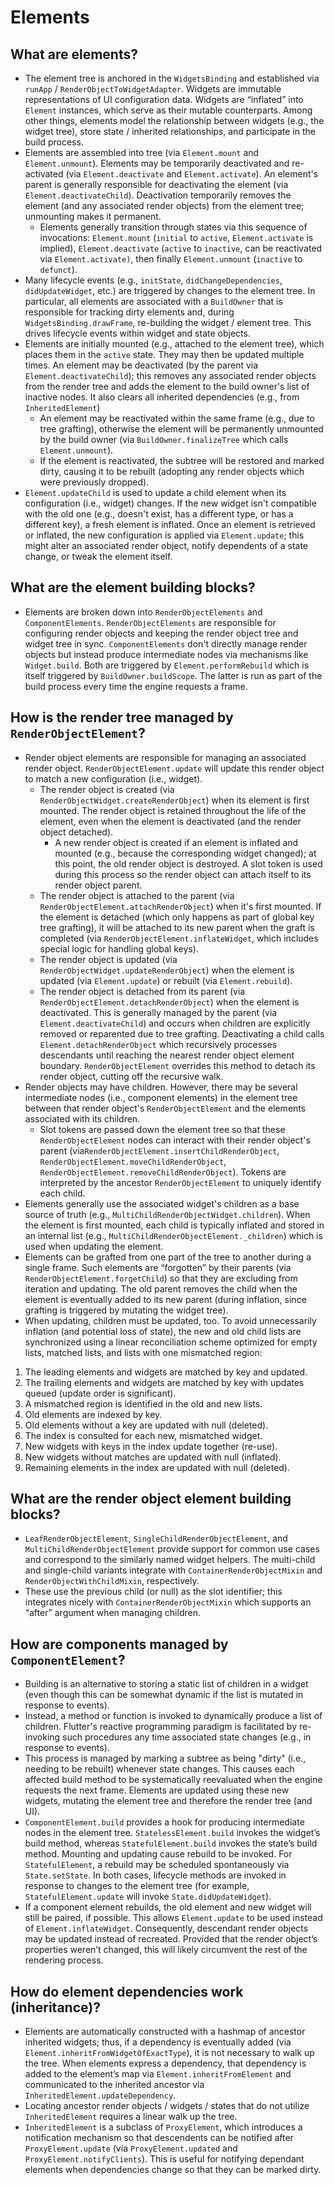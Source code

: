 # Elements

## What are elements?

* The element tree is anchored in the `WidgetsBinding` and established via `runApp` / `RenderObjectToWidgetAdapter`. Widgets are immutable representations of UI configuration data. Widgets are “inflated” into `Element` instances, which serve as their mutable counterparts. Among other things, elements model the relationship between widgets \(e.g., the widget tree\), store state / inherited relationships, and participate in the build process.
* Elements are assembled into tree \(via `Element.mount` and `Element.unmount`\). Elements may be temporarily deactivated and re-activated \(via `Element.deactivate` and `Element.activate`\). An element's parent is generally responsible for deactivating the element \(via `Element.deactivateChild`\). Deactivation temporarily removes the element \(and any associated render objects\) from the element tree; unmounting makes it permanent.
  * Elements generally transition through states via this sequence of invocations: `Element.mount` \(`initial` to `active`, `Element.activate` is implied\), `Element.deactivate` \(`active` to `inactive`, can be reactivated via `Element.activate)`, then finally `Element.unmount` \(`inactive` to `defunct`\).
* Many lifecycle events \(e.g., `initState`, `didChangeDependencies`, `didUpdateWidget`, etc.\) are triggered by changes to the element tree. In particular, all elements are associated with a `BuildOwner` that is responsible for tracking dirty elements and, during `WidgetsBinding.drawFrame`, re-building the widget / element tree. This drives lifecycle events within widget and state objects.
* Elements are initially mounted \(e.g., attached to the element tree\), which places them in the `active` state. They may then be updated multiple times. An element may be deactivated \(by the parent via `Element.deactivateChild`\); this removes any associated render objects from the render tree and adds the element to the build owner's list of inactive nodes. It also clears all inherited dependencies \(e.g., from `InheritedElement`\)
  * An element may be reactivated within the same frame \(e.g., due to tree grafting\), otherwise the element will be permanently unmounted by the build owner \(via `BuildOwner.finalizeTree` which calls `Element.unmount`\).
  * If the element is reactivated, the subtree will be restored and marked dirty, causing it to be rebuilt \(adopting any render objects which were previously dropped\). 
* `Element.updateChild` is used to update a child element when its configuration \(i.e., widget\) changes. If the new widget isn't compatible with the old one \(e.g., doesn't exist, has a different type, or has a different key\), a fresh element is inflated. Once an element is retrieved or inflated, the new configuration is applied via `Element.update`; this might alter an associated render object, notify dependents of a state change, or tweak the element itself.

## What are the element building blocks?

* Elements are broken down into `RenderObjectElements` and `ComponentElements`. `RenderObjectElements` are responsible for configuring render objects and keeping the render object tree and widget tree in sync. `ComponentElements` don't directly manage render objects but instead produce intermediate nodes via mechanisms like `Widget.build`. Both are triggered by `Element.performRebuild` which is itself triggered by `BuildOwner.buildScope`. The latter is run as part of the build process every time the engine requests a frame.

## How is the render tree managed by `RenderObjectElement`?

* Render object elements are responsible for managing an associated render object. `RenderObjectElement.update` will update this render object to match a new configuration \(i.e., widget\).
  * The render object is created \(via `RenderObjectWidget.createRenderObject`\) when its element is first mounted. The render object is retained throughout the life of the element, even when the element is deactivated \(and the render object detached\). 
    * A new render object is created if an element is inflated and mounted \(e.g., because the corresponding widget changed\); at this point, the old render object is destroyed. A slot token is used during this process so the render object can attach itself to its render object parent.
  * The render object is attached to the parent \(via `RenderObjectElement.attachRenderObject`\) when it's first mounted. If the element is detached \(which only happens as part of global key tree grafting\), it will be attached to its new parent when the graft is completed \(via `RenderObjectElement.inflateWidget`, which includes special logic for handling global keys\).
  * The render object is updated \(via `RenderObjectWidget.updateRenderObject`\) when the element is updated \(via `Element.update`\) or rebuilt \(via `Element.rebuild`\).
  * The render object is detached from its parent \(via `RenderObjectElement.detachRenderObject`\) when the element is deactivated. This is generally managed by the parent \(via `Element.deactivateChild`\) and occurs when children are explicitly removed or reparented due to tree grafting. Deactivating a child calls `Element.detachRenderObject` which recursively processes descendants until reaching the nearest render object element boundary. `RenderObjectElement` overrides this method to detach its render object, cutting off the recursive walk.
* Render objects may have children. However, there may be several intermediate nodes \(i.e., component elements\) in the element tree between that render object's `RenderObjectElement` and the elements associated with its children.
  * Slot tokens are passed down the element tree so that these `RenderObjectElement` nodes can interact with their render object's parent \(via`RenderObjectElement.insertChildRenderObject`, `RenderObjectElement.moveChildRenderObject`, `RenderObjectElement.removeChildRenderObject`\). Tokens are interpreted by the ancestor `RenderObjectElement` to uniquely identify each child.
* Elements generally use the associated widget's children as a base source of truth \(e.g., `MultiChildRenderObjectWidget.children`\). When the element is first mounted, each child is typically inflated and stored in an internal list \(e.g., `MultiChildRenderObjectElement._children`\) which is used when updating the element.
* Elements can be grafted from one part of the tree to another during a single frame. Such elements are “forgotten” by their parents \(via `RenderObjectElement.forgetChild`\) so that they are excluding from iteration and updating. The old parent removes the child when the element is eventually added to its new parent \(during inflation, since grafting is triggered by mutating the widget tree\).
* When updating, children must be updated, too. To avoid unnecessarily inflation \(and potential loss of state\), the new and old child lists are synchronized using a linear reconciliation scheme optimized for empty lists, matched lists, and lists with one mismatched region:

1. The leading elements and widgets are matched by key and updated.
2. The trailing elements and widgets are matched by key with updates queued \(update order is significant\).
3. A mismatched region is identified in the old and new lists.
4. Old elements are indexed by key.
5. Old elements without a key are updated with null \(deleted\).
6. The index is consulted for each new, mismatched widget.
7. New widgets with keys in the index update together \(re-use\).
8. New widgets without matches are updated with null \(inflated\).
9. Remaining elements in the index are updated with null \(deleted\).

## What are the render object element building blocks?

* `LeafRenderObjectElement`, `SingleChildRenderObjectElement`, and `MultiChildRenderObjectElement` provide support for common use cases and correspond to the similarly named widget helpers. The multi-child and single-child variants integrate with `ContainerRenderObjectMixin` and `RenderObjectWithChildMixin`, respectively.
* These use the previous child \(or null\) as the slot identifier; this integrates nicely with `ContainerRenderObjectMixin` which supports an “after” argument when managing children.

## How are components managed by `ComponentElement`?

* Building is an alternative to storing a static list of children in a widget \(even though this can be somewhat dynamic if the list is mutated in response to events\).
* Instead, a method or function is invoked to dynamically produce a list of children. Flutter's reactive programming paradigm is facilitated by re-invoking such procedures any time associated state changes \(e.g., in response to events\).
* This process is managed by marking a subtree as being "dirty" \(i.e., needing to be rebuilt\) whenever state changes. This causes each affected build method to be systematically reevaluated when the engine requests the next frame. Elements are updated using these new widgets, mutating the element tree and therefore the render tree \(and UI\).
* `ComponentElement.build` provides a hook for producing intermediate nodes in the element tree. `StatelessElement.build` invokes the widget’s build method, whereas `StatefulElement.build` invokes the state’s build method. Mounting and updating cause rebuild to be invoked. For `StatefulElement`, a rebuild may be scheduled spontaneously via `State.setState`. In both cases, lifecycle methods are invoked in response to changes to the element tree \(for example, `StatefulElement.update` will invoke `State.didUpdateWidget`\).
* If a component element rebuilds, the old element and new widget will still be paired, if possible. This allows `Element.update` to be used instead of `Element.inflateWidget`. Consequently, descendant render objects may be updated instead of recreated. Provided that the render object’s properties weren’t changed, this will likely circumvent the rest of the rendering process.

## How do element dependencies work \(inheritance\)?

* Elements are automatically constructed with a hashmap of ancestor inherited widgets; thus, if a dependency is eventually added \(via `Element.inheritFromWidgetOfExactType`\), it is not necessary to walk up the tree. When elements express a dependency, that dependency is added to the element’s map via `Element.inheritFromElement` and communicated to the inherited ancestor via `InheritedElement.updateDependency`.
* Locating ancestor render objects / widgets / states that do not utilize `InheritedElement` requires a linear walk up the tree.
* `InheritedElement` is a subclass of `ProxyElement`, which introduces a notification mechanism so that descendents can be notified after `ProxyElement.update` \(via `ProxyElement.updated` and `ProxyElement.notifyClients`\). This is useful for notifying dependant elements when dependencies change so that they can be marked dirty.

